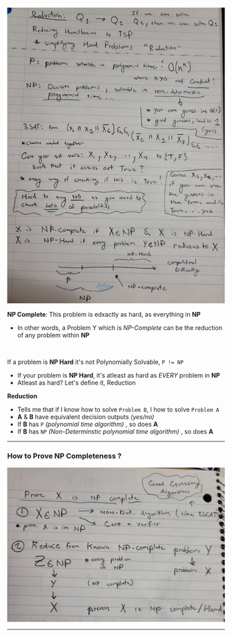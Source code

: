 ![Notes #1](./static/AI_10.png)

**NP Complete**: This problem is edxactly as hard, as everything in **NP**
- In other words, a Problem Y which is *NP-Complete* can be the reduction of any problem within **NP**

<br>

If a problem is **NP Hard** it's not Polynomially Solvable, `P != NP`
- If your problem is **NP Hard**, it's atleast as hard as *EVERY* problem in **NP**
- Atleast as hard? Let's define it, Reduction

**Reduction**
- Tells me that if I know how to solve `Problem B`, I how to solve `Problem A`
- **A** & **B** have equivalent decision outputs *(yes/no)*
- If **B** has `P` *(polynomial time algorithm)* , so does **A**
- If **B** has `NP` *(Non-Determinstic polynomial time algorithm)* , so does **A**

---

### How to Prove NP Completeness ?

![Notes #1](./static/AI_11.png)

---